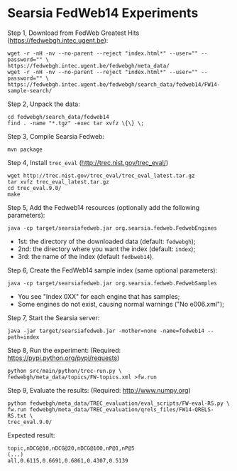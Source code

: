 Searsia FedWeb14 Experiments
============================

Step 1, Download from FedWeb Greatest Hits (https://fedwebgh.intec.ugent.be):

    wget -r -nH -nv --no-parent --reject "index.html*" --user="" --password="" \
    https://fedwebgh.intec.ugent.be/fedwebgh/meta_data/
    wget -r -nH -nv --no-parent --reject "index.html*" --user="" --password="" \
    https://fedwebgh.intec.ugent.be/fedwebgh/search_data/fedweb14/FW14-sample-search/

Step 2, Unpack the data:

    cd fedwebgh/search_data/fedweb14
    find . -name "*.tgz" -exec tar xvfz \{\} \;

Step 3, Compile Searsia Fedweb:

    mvn package

Step 4, Install `trec_eval` (http://trec.nist.gov/trec_eval/)

    wget http://trec.nist.gov/trec_eval/trec_eval_latest.tar.gz
    tar xvfz trec_eval_latest.tar.gz
    cd trec_eval.9.0/
    make

Step 5, Add the Fedweb14 resources (optionally add the following parameters):

    java -cp target/searsiafedweb.jar org.searsia.fedweb.FedwebEngines

* 1st: the directory of the downloaded data (default: `fedwebgh`);
* 2nd: the directory where you want the index (default: `index`);
* 3rd: the name of the index (default `fedbweb14`).

Step 6, Create the FedWeb14 sample index (same optional parameters):

    java -cp target/searsiafedweb.jar org.searsia.fedweb.FedwebSamples

* You see "Index 0XX" for each engine that has samples;
* Some engines do not exist, causing normal warnings ("No e006.xml");

Step 7, Start the Searsia server:

    java -jar target/searsiafedweb.jar -mother=none -name=fedweb14 --path=index

Step 8, Run the experiment: (Required: https://pypi.python.org/pypi/requests)

    python src/main/python/trec-run.py \
    fedwebgh/meta_data/topics/FW-topics.xml >fw.run

Step 9, Evaluate the results: (Required: http://www.numpy.org)

    python fedwebgh/meta_data/TREC_evaluation/eval_scripts/FW-eval-RS.py \
    fw.run fedwebgh/meta_data/TREC_evaluation/qrels_files/FW14-QRELS-RS.txt \
    trec_eval.9.0/

Expected result:

    topic,nDCG@10,nDCG@20,nDCG@100,nP@1,nP@5
    (...)
    all,0.6115,0.6691,0.6861,0.4307,0.5139

